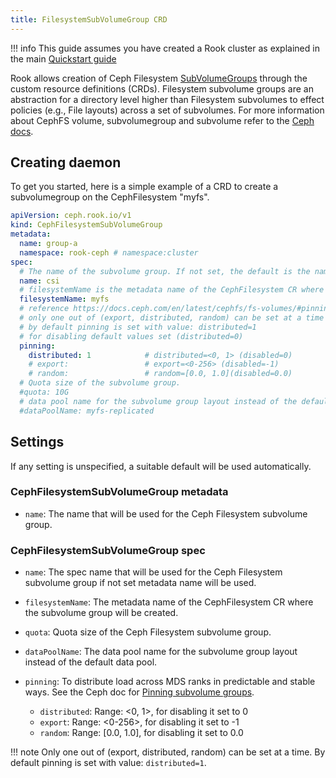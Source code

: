 ```yaml
---
title: FilesystemSubVolumeGroup CRD
---
```


!!! info
    This guide assumes you have created a Rook cluster as explained in the main [Quickstart guide](../../Getting-Started/quickstart.md)

Rook allows creation of Ceph Filesystem [SubVolumeGroups](https://docs.ceph.com/en/latest/cephfs/fs-volumes/#fs-subvolume-groups) through the custom resource definitions (CRDs).
Filesystem subvolume groups are an abstraction for a directory level higher than Filesystem subvolumes to effect policies (e.g., File layouts) across a set of subvolumes.
For more information about CephFS volume, subvolumegroup and subvolume refer to the [Ceph docs](https://docs.ceph.com/en/latest/cephfs/fs-volumes/#fs-volumes-and-subvolumes).

## Creating daemon

To get you started, here is a simple example of a CRD to create a subvolumegroup on the CephFilesystem "myfs".

```yaml
apiVersion: ceph.rook.io/v1
kind: CephFilesystemSubVolumeGroup
metadata:
  name: group-a
  namespace: rook-ceph # namespace:cluster
spec:
  # The name of the subvolume group. If not set, the default is the name of the subvolumeGroup CR.
  name: csi
  # filesystemName is the metadata name of the CephFilesystem CR where the subvolume group will be created
  filesystemName: myfs
  # reference https://docs.ceph.com/en/latest/cephfs/fs-volumes/#pinning-subvolumes-and-subvolume-groups
  # only one out of (export, distributed, random) can be set at a time
  # by default pinning is set with value: distributed=1
  # for disabling default values set (distributed=0)
  pinning:
    distributed: 1            # distributed=<0, 1> (disabled=0)
    # export:                 # export=<0-256> (disabled=-1)
    # random:                 # random=[0.0, 1.0](disabled=0.0)
  # Quota size of the subvolume group.
  #quota: 10G
  # data pool name for the subvolume group layout instead of the default data pool.
  #dataPoolName: myfs-replicated
```

## Settings

If any setting is unspecified, a suitable default will be used automatically.

### CephFilesystemSubVolumeGroup metadata

* `name`: The name that will be used for the Ceph Filesystem subvolume group.

### CephFilesystemSubVolumeGroup spec

* `name`: The spec name that will be used for the Ceph Filesystem subvolume group if not set metadata name will be used.

* `filesystemName`: The metadata name of the CephFilesystem CR where the subvolume group will be created.

* `quota`: Quota size of the Ceph Filesystem subvolume group.

* `dataPoolName`: The data pool name for the subvolume group layout instead of the default data pool.

* `pinning`: To distribute load across MDS ranks in predictable and stable ways. See the Ceph doc for [Pinning subvolume groups](https://docs.ceph.com/en/latest/cephfs/fs-volumes/#pinning-subvolumes-and-subvolume-groups).
    * `distributed`: Range: <0, 1>, for disabling it set to 0
    * `export`: Range: <0-256>, for disabling it set to -1
    * `random`: Range: [0.0, 1.0], for disabling it set to 0.0

!!! note
    Only one out of (export, distributed, random) can be set at a time.
    By default pinning is set with value: `distributed=1`.
